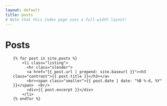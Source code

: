 ```yaml
---
layout: default
title: posts
# Note that this index page uses a full-width layout!
---
```

  <h1 class="content-listing-header sans">Posts</h1>
  <ul class="content-listing ">

    {% for post in site.posts %}      
        <li class="listing">
          <hr class="slender">
          <a href="{{ post.url | prepend: site.baseurl }}"><h3 class="contrast">{{ post.title }}</h3></a>
          <br><span class="smaller">{{ post.date | date: "%B %-d, %Y" }}</span>  <br/>
          <div>{{ post.excerpt }}</div> 
        </li>
    {% endfor %}
  </ul>
